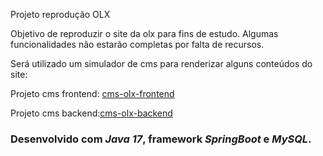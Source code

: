 <p>Projeto reprodução OLX</p>
<p>Objetivo de reproduzir o site da olx para fins de estudo. Algumas funcionalidades não estarão completas por falta de recursos.</p>
<p>Será utilizado um simulador de cms para renderizar alguns conteúdos do site:</p>
<p>Projeto cms frontend: <a href="https://github.com/beatrizcunharo/cms-olx-frontend">cms-olx-frontend</a></p>
<p>Projeto cms backend:<a href="https://github.com/beatrizcunharo/cms-olx-backend">cms-olx-backend</a></p>
<h3>Desenvolvido com <i>Java 17</i>, framework <i>SpringBoot</i> e <i>MySQL</i>.</h3>